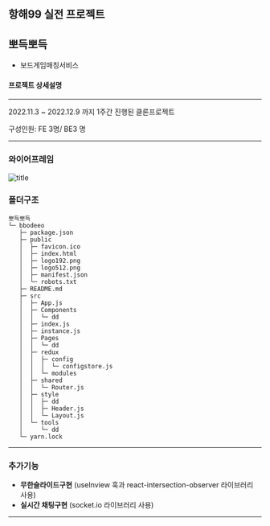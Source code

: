 ## 항해99 실전 프로젝트
## **뽀득뽀득**

- 보드게임매칭서비스
#### 프로젝트 상세설명
---
2022.11.3 ~ 2022.12.9 까지 1주간 진행된 클론프로젝트

구성인원: FE 3명/ BE3 명

---
### 와이어프레임 
![title](https://user-images.githubusercontent.com/113953473/200090161-2c26b55d-dbe7-497f-803f-2f816bf65372.png)   

### 폴더구조

```
뽀득뽀득
└─ bbodeeo
   ├─ package.json
   ├─ public
   │  ├─ favicon.ico
   │  ├─ index.html
   │  ├─ logo192.png
   │  ├─ logo512.png
   │  ├─ manifest.json
   │  └─ robots.txt
   ├─ README.md
   ├─ src
   │  ├─ App.js
   │  ├─ Components
   │  │  └─ dd
   │  ├─ index.js
   │  ├─ instance.js
   │  ├─ Pages
   │  │  └─ dd
   │  ├─ redux
   │  │  ├─ config
   │  │  │  └─ configstore.js
   │  │  └─ modules
   │  ├─ shared
   │  │  └─ Router.js
   │  ├─ style
   │  │  ├─ dd
   │  │  ├─ Header.js
   │  │  └─ Layout.js
   │  └─ tools
   │     └─ dd
   └─ yarn.lock

```

  

---
### 추가기능

- **무한슬라이드구현** (useInview 훅과 react-intersection-observer 라이브러리 사용)
- **실시간 채팅구현** (socket.io 라이브러리 사용)

---
